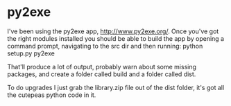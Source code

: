 # py2exe #

I've been using the py2exe app, http://www.py2exe.org/.
Once you've got the right modules installed you should be able to build the app by opening a command prompt, navigating to the src dir and then running:
python setup.py py2exe

That'll produce a lot of output, probably warn about some missing packages, and create a folder called build and a folder called dist.

To do upgrades I just grab the library.zip file out of the dist folder, it's got all the cutepeas python code in it.